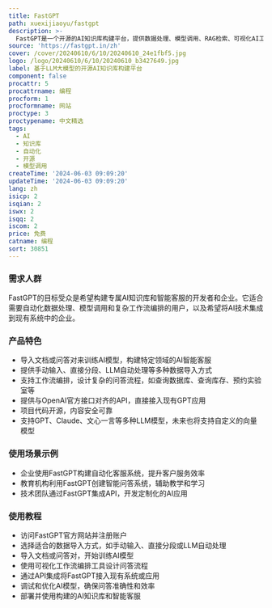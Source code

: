 ```yaml
---
title: FastGPT
path: xuexijiaoyu/fastgpt
description: >-
  FastGPT是一个开源的AI知识库构建平台，提供数据处理、模型调用、RAG检索、可视化AI工作流编排等能力，帮助用户轻松构建复杂的AI应用。它支持特定领域AI客服的构建，自动化数据预处理，工作流编排，以及强大的API集成。FastGPT的优势在于其开源性、独特的QA结构、可视化工作流、无限扩展性、便于调试，并支持多种模型。
source: 'https://fastgpt.in/zh'
cover: /cover/20240610/6/10/20240610_24e1fbf5.jpg
logo: /logo/20240610/6/10/20240610_b3427649.jpg
label: 基于LLM大模型的开源AI知识库构建平台
component: false
procattr: 5
procattrname: 编程
procform: 1
procformname: 网站
proctype: 3
proctypename: 中文精选
tags:
  - AI
  - 知识库
  - 自动化
  - 开源
  - 模型调用
createTime: '2024-06-03 09:09:20'
updateTime: '2024-06-03 09:09:20'
lang: zh
isicp: 2
isqian: 2
iswx: 2
isqq: 2
iscom: 2
price: 免费
catname: 编程
sort: 30851
---
```




### 需求人群
FastGPT的目标受众是希望构建专属AI知识库和智能客服的开发者和企业。它适合需要自动化数据处理、模型调用和复杂工作流编排的用户，以及希望将AI技术集成到现有系统中的企业。

### 产品特色
* 导入文档或问答对来训练AI模型，构建特定领域的AI智能客服
* 提供手动输入、直接分段、LLM自动处理等多种数据导入方式
* 支持工作流编排，设计复杂的问答流程，如查询数据库、查询库存、预约实验室等
* 提供与OpenAI官方接口对齐的API，直接接入现有GPT应用
* 项目代码开源，内容安全可靠
* 支持GPT、Claude、文心一言等多种LLM模型，未来也将支持自定义的向量模型

### 使用场景示例
* 企业使用FastGPT构建自动化客服系统，提升客户服务效率
* 教育机构利用FastGPT创建智能问答系统，辅助教学和学习
* 技术团队通过FastGPT集成API，开发定制化的AI应用

### 使用教程
* 访问FastGPT官方网站并注册账户
* 选择适合的数据导入方式，如手动输入、直接分段或LLM自动处理
* 导入文档或问答对，开始训练AI模型
* 使用可视化工作流编排工具设计问答流程
* 通过API集成将FastGPT接入现有系统或应用
* 调试和优化AI模型，确保问答准确性和效率
* 部署并使用构建的AI知识库和智能客服

  
